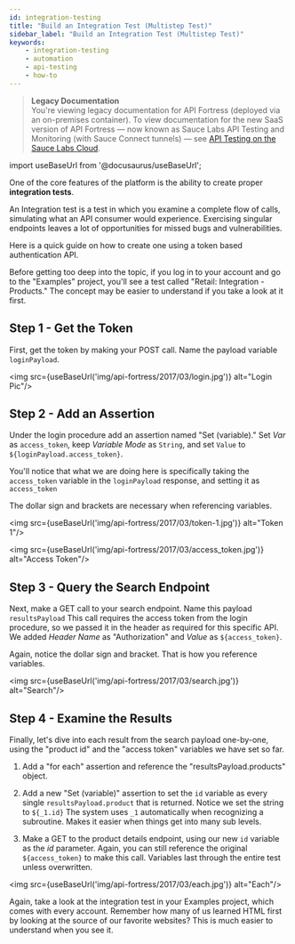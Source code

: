 ```yaml
---
id: integration-testing
title: "Build an Integration Test (Multistep Test)"
sidebar_label: "Build an Integration Test (Multistep Test)"
keywords:
    - integration-testing
    - automation
    - api-testing
    - how-to
---
```


>**Legacy Documentation**<br/>You're viewing legacy documentation for API Fortress (deployed via an on-premises container). To view documentation for the new SaaS version of API Fortress &#8212; now known as Sauce Labs API Testing and Monitoring (with Sauce Connect tunnels) &#8212; see [API Testing on the Sauce Labs Cloud](/api-testing/).

import useBaseUrl from '@docusaurus/useBaseUrl';

One of the core features of the platform is the ability to create proper **integration tests**.

An Integration test is a test in which you examine a complete flow of calls, simulating what an API consumer would experience. Exercising singular endpoints leaves a lot of opportunities for missed bugs and vulnerabilities.

Here is a quick guide on how to create one using a token based authentication API.

Before getting too deep into the topic, if you log in to your account and go to the "Examples" project, you'll see a test called "Retail: Integration - Products." The concept may be easier to understand if you take a look at it first.

## Step 1 - Get the Token

First, get the token by making your POST call. Name the payload variable `loginPayload`.

<img src={useBaseUrl('img/api-fortress/2017/03/login.jpg')} alt="Login Pic"/>

## Step 2 - Add an Assertion  
Under the login procedure add an assertion named "Set (variable)." Set _Var_ as `access_token`, keep _Variable Mode_ as `String`, and set `Value` to `${loginPayload.access_token}`.

You'll notice that what we are doing here is specifically taking the `access_token` variable in the `loginPayload` response, and setting it as `access_token`  

The dollar sign and brackets are necessary when referencing variables.

<img src={useBaseUrl('img/api-fortress/2017/03/token-1.jpg')} alt="Token 1"/>

<img src={useBaseUrl('img/api-fortress/2017/03/access_token.jpg')} alt="Access Token"/>

## Step 3 - Query the Search Endpoint

Next, make a GET call to your search endpoint. Name this payload `resultsPayload` This call requires the access token from the login procedure, so we passed it in the header as required for this specific API. We added _Header Name_ as "Authorization" and _Value_ as `${access_token}`.

Again, notice the dollar sign and bracket. That is how you reference variables.

<img src={useBaseUrl('img/api-fortress/2017/03/search.jpg')} alt="Search"/>


## Step 4 - Examine the Results

Finally, let's dive into each result from the search payload one-by-one, using the "product id" and the "access token" variables we have set so far.

1. Add a "for each" assertion and reference the "resultsPayload.products" object.

2. Add a new "Set (variable)" assertion to set the `id` variable as every single `resultsPayload.product` that is returned. Notice we set the string to `${_1.id}` The system uses `_1` automatically when recognizing a subroutine. Makes it easier when things get into many sub levels.

3. Make a GET to the product details endpoint, using our new `id` variable as the _id_ parameter. Again, you can still reference the original `${access_token}` to make this call. Variables last through the entire test unless overwritten.

<img src={useBaseUrl('img/api-fortress/2017/03/each.jpg')} alt="Each"/>

Again, take a look at the integration test in your Examples project, which comes with every account. Remember how many of us learned HTML first by looking at the source of our favorite websites? This is much easier to understand when you see it.
